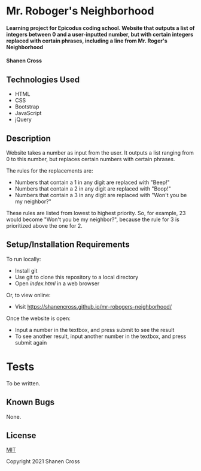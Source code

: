 # Mr. Roboger's Neighborhood

#### Learning project for Epicodus coding school. Website that outputs a list of integers between 0 and a user-inputted number, but with certain integers replaced with certain phrases, including a line from Mr. Roger's Neighborhood

#### Shanen Cross

## Technologies Used

* HTML
* CSS
* Bootstrap
* JavaScript
* jQuery

## Description

Website takes a number as input from the user. It outputs a list ranging from 0 to this number, but replaces certain numbers with certain phrases.

The rules for the replacements are:
* Numbers that contain a 1 in any digit are replaced with "Beep!"
* Numbers that contain a 2 in any digit are replaced with "Boop!"
* Numbers that contain a 3 in any digit are replaced with "Won't you be my neighbor?"

These rules are listed from lowest to highest priority. So, for example, 23 would become "Won't you be my neighbor?", because the rule for 3 is prioritized above the one for 2.

## Setup/Installation Requirements

To run locally:
* Install git
* Use git to clone this repository to a local directory
* Open _index.html_ in a web browser

Or, to view online:
* Visit https://shanencross.github.io/mr-robogers-neighborhood/

Once the website is open:
* Input a number in the textbox, and press submit to see the result
* To see another result, input another number in the textbox, and press submit again

# Tests

To be written.

## Known Bugs

None.

## License

[MIT](https://choosealicense.com/licenses/mit/)

Copyright 2021 Shanen Cross
